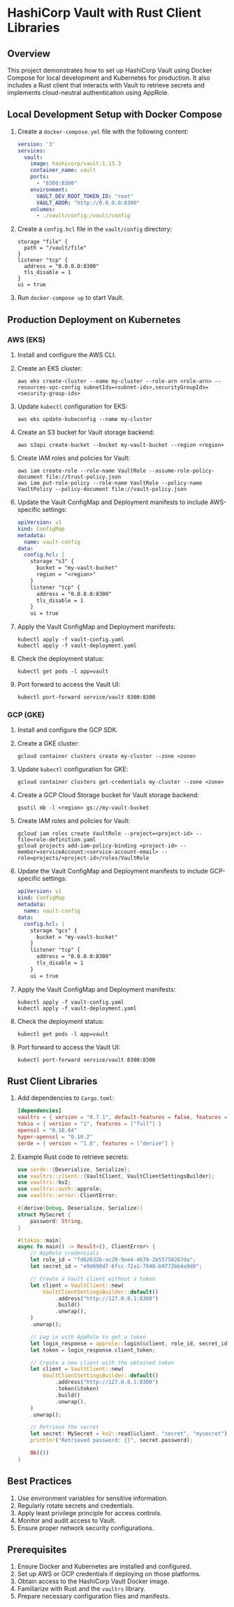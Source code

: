 # HashiCorp Vault with Rust Client Libraries

## Overview
This project demonstrates how to set up HashiCorp Vault using Docker Compose for local development and Kubernetes for production. It also includes a Rust client that interacts with Vault to retrieve secrets and implements cloud-neutral authentication using AppRole.

## Local Development Setup with Docker Compose
1. Create a `docker-compose.yml` file with the following content:
    ```yaml
    version: '3'
    services:
      vault:
        image: hashicorp/vault:1.13.3
        container_name: vault
        ports:
          - "8300:8300"
        environment:
          VAULT_DEV_ROOT_TOKEN_ID: "root"
          VAULT_ADDR: "http://0.0.0.0:8300"
        volumes:
          - ./vault/config:/vault/config
    ```

2. Create a `config.hcl` file in the `vault/config` directory:
    ```hcl
    storage "file" {
      path = "/vault/file"
    }
    listener "tcp" {
      address = "0.0.0.0:8300"
      tls_disable = 1
    }
    ui = true
    ```

3. Run `docker-compose up` to start Vault.

## Production Deployment on Kubernetes
### AWS (EKS)
1. Install and configure the AWS CLI.
2. Create an EKS cluster:
    ```shell
    aws eks create-cluster --name my-cluster --role-arn <role-arn> --resources-vpc-config subnetIds=<subnet-ids>,securityGroupIds=<security-group-ids>
    ```

3. Update `kubectl` configuration for EKS:
    ```shell
    aws eks update-kubeconfig --name my-cluster
    ```

4. Create an S3 bucket for Vault storage backend:
    ```shell
    aws s3api create-bucket --bucket my-vault-bucket --region <region>
    ```

5. Create IAM roles and policies for Vault:
    ```shell
    aws iam create-role --role-name VaultRole --assume-role-policy-document file://trust-policy.json
    aws iam put-role-policy --role-name VaultRole --policy-name VaultPolicy --policy-document file://vault-policy.json
    ```

6. Update the Vault ConfigMap and Deployment manifests to include AWS-specific settings:
    ```yaml
    apiVersion: v1
    kind: ConfigMap
    metadata:
      name: vault-config
    data:
      config.hcl: |
        storage "s3" {
          bucket = "my-vault-bucket"
          region = "<region>"
        }
        listener "tcp" {
          address = "0.0.0.0:8300"
          tls_disable = 1
        }
        ui = true
    ```

7. Apply the Vault ConfigMap and Deployment manifests:
    ```shell
    kubectl apply -f vault-config.yaml
    kubectl apply -f vault-deployment.yaml
    ```

8. Check the deployment status:
    ```shell
    kubectl get pods -l app=vault
    ```

9. Port forward to access the Vault UI:
    ```shell
    kubectl port-forward service/vault 8300:8300
    ```

### GCP (GKE)
1. Install and configure the GCP SDK.
2. Create a GKE cluster:
    ```shell
    gcloud container clusters create my-cluster --zone <zone>
    ```

3. Update `kubectl` configuration for GKE:
    ```shell
    gcloud container clusters get-credentials my-cluster --zone <zone>
    ```

4. Create a GCP Cloud Storage bucket for Vault storage backend:
    ```shell
    gsutil mb -l <region> gs://my-vault-bucket
    ```

5. Create IAM roles and policies for Vault:
    ```shell
    gcloud iam roles create VaultRole --project=<project-id> --file=role-definition.yaml
    gcloud projects add-iam-policy-binding <project-id> --member=serviceAccount:<service-account-email> --role=projects/<project-id>/roles/VaultRole
    ```

6. Update the Vault ConfigMap and Deployment manifests to include GCP-specific settings:
    ```yaml
    apiVersion: v1
    kind: ConfigMap
    metadata:
      name: vault-config
    data:
      config.hcl: |
        storage "gcs" {
          bucket = "my-vault-bucket"
        }
        listener "tcp" {
          address = "0.0.0.0:8300"
          tls_disable = 1
        }
        ui = true
    ```

7. Apply the Vault ConfigMap and Deployment manifests:
    ```shell
    kubectl apply -f vault-config.yaml
    kubectl apply -f vault-deployment.yaml
    ```

8. Check the deployment status:
    ```shell
    kubectl get pods -l app=vault
    ```

9. Port forward to access the Vault UI:
    ```shell
    kubectl port-forward service/vault 8300:8300
    ```

## Rust Client Libraries
1. Add dependencies to `Cargo.toml`:
    ```toml
    [dependencies]
    vaultrs = { version = "0.7.1", default-features = false, features = ["native-tls"] }
    tokio = { version = "1", features = ["full"] }
    openssl = "0.10.64"
    hyper-openssl = "0.10.2"
    serde = { version = "1.0", features = ["derive"] }
    ```

2. Example Rust code to retrieve secrets:
    ```rust
    use serde::{Deserialize, Serialize};
    use vaultrs::client::{VaultClient, VaultClientSettingsBuilder};
    use vaultrs::kv2;
    use vaultrs::auth::approle;
    use vaultrs::error::ClientError;

    #[derive(Debug, Deserialize, Serialize)]
    struct MySecret {
        password: String,
    }

    #[tokio::main]
    async fn main() -> Result<(), ClientError> {
        // AppRole credentials
        let role_id = "fd62632b-ac20-9ee4-4678-2b55750267da";
        let secret_id = "e9d690d7-6fcc-72a1-7948-b9773bb4a9d0";

        // Create a Vault client without a token
        let client = VaultClient::new(
            VaultClientSettingsBuilder::default()
                .address("http://127.0.0.1:8300")
                .build()
                .unwrap(),
        )
        .unwrap();

        // Log in with AppRole to get a token
        let login_response = approle::login(&client, role_id, secret_id).await?;
        let token = login_response.client_token;

        // Create a new client with the obtained token
        let client = VaultClient::new(
            VaultClientSettingsBuilder::default()
                .address("http://127.0.0.1:8300")
                .token(&token)
                .build()
                .unwrap(),
        )
        .unwrap();

        // Retrieve the secret
        let secret: MySecret = kv2::read(&client, "secret", "mysecret").await.unwrap();
        println!("Retrieved password: {}", secret.password);

        Ok(())
    }
    ```

## Best Practices
1. Use environment variables for sensitive information.
2. Regularly rotate secrets and credentials.
3. Apply least privilege principle for access controls.
4. Monitor and audit access to Vault.
5. Ensure proper network security configurations.

## Prerequisites
1. Ensure Docker and Kubernetes are installed and configured.
2. Set up AWS or GCP credentials if deploying on those platforms.
3. Obtain access to the HashiCorp Vault Docker image.
4. Familiarize with Rust and the `vaultrs` library.
5. Prepare necessary configuration files and manifests.
